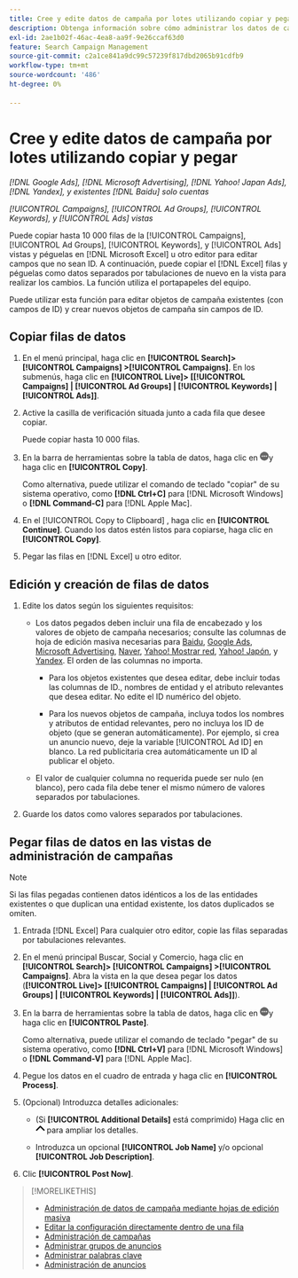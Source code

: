 ```yaml
---
title: Cree y edite datos de campaña por lotes utilizando copiar y pegar
description: Obtenga información sobre cómo administrar los datos de campaña por lotes mediante la función de copiar y pegar.
exl-id: 2ae1b02f-46ac-4ea8-aa9f-9e26ccaf63d0
feature: Search Campaign Management
source-git-commit: c2a1ce841a9dc99c57239f817dbd2065b91cdfb9
workflow-type: tm+mt
source-wordcount: '486'
ht-degree: 0%

---
```


# Cree y edite datos de campaña por lotes utilizando copiar y pegar

*[!DNL Google Ads], [!DNL Microsoft Advertising], [!DNL Yahoo! Japan Ads], [!DNL Yandex], y existentes [!DNL Baidu] solo cuentas*

*[!UICONTROL Campaigns], [!UICONTROL Ad Groups], [!UICONTROL Keywords], y [!UICONTROL Ads] vistas*

Puede copiar hasta 10 000 filas de la [!UICONTROL Campaigns], [!UICONTROL Ad Groups], [!UICONTROL Keywords], y [!UICONTROL Ads] vistas y péguelas en [!DNL Microsoft Excel] u otro editor para editar campos que no sean ID. A continuación, puede copiar el [!DNL Excel] filas y péguelas como datos separados por tabulaciones de nuevo en la vista para realizar los cambios. La función utiliza el portapapeles del equipo.

Puede utilizar esta función para editar objetos de campaña existentes (con campos de ID) y crear nuevos objetos de campaña sin campos de ID.

## Copiar filas de datos

1. En el menú principal, haga clic en **[!UICONTROL Search]> [!UICONTROL Campaigns] >[!UICONTROL Campaigns]**. En los submenús, haga clic en **[!UICONTROL Live]> \[[!UICONTROL Campaigns] \| [!UICONTROL Ad Groups] \| [!UICONTROL Keywords] \| [!UICONTROL Ads]\]**.

1. Active la casilla de verificación situada junto a cada fila que desee copiar.

   Puede copiar hasta 10 000 filas.

1. En la barra de herramientas sobre la tabla de datos, haga clic en ![Más](/help/search-social-commerce/assets/more.png "Más")y haga clic en **[!UICONTROL Copy]**.

   Como alternativa, puede utilizar el comando de teclado &quot;copiar&quot; de su sistema operativo, como **[!DNL Ctrl+C]** para [!DNL Microsoft Windows] o **[!DNL Command-C]** para [!DNL Apple Mac].

1. En el [!UICONTROL Copy to Clipboard] , haga clic en **[!UICONTROL Continue]**. Cuando los datos estén listos para copiarse, haga clic en **[!UICONTROL Copy]**.

1. Pegar las filas en [!DNL Excel] u otro editor.

## Edición y creación de filas de datos

1. Edite los datos según los siguientes requisitos:

   * Los datos pegados deben incluir una fila de encabezado y los valores de objeto de campaña necesarios; consulte las columnas de hoja de edición masiva necesarias para [Baidu](/help/search-social-commerce/campaign-management/bulksheets/bulksheet-data-formats/bulksheet-data-baidu.md), [Google Ads](/help/search-social-commerce/campaign-management/bulksheets/bulksheet-data-formats/bulksheet-data-google.md), [Microsoft Advertising](/help/search-social-commerce/campaign-management/bulksheets/bulksheet-data-formats/bulksheet-data-microsoft.md), [Naver](/help/search-social-commerce/campaign-management/bulksheets/bulksheet-data-formats/bulksheet-data-naver.md), [Yahoo! Mostrar red](/help/search-social-commerce/campaign-management/bulksheets/bulksheet-data-formats/bulksheet-data-yahoo-display-network.md), [Yahoo! Japón](/help/search-social-commerce/campaign-management/bulksheets/bulksheet-data-formats/bulksheet-data-yahoo-japan.md), y [Yandex](/help/search-social-commerce/campaign-management/bulksheets/bulksheet-data-formats/bulksheet-data-yandex.md). El orden de las columnas no importa.

      * Para los objetos existentes que desea editar, debe incluir todas las columnas de ID., nombres de entidad y el atributo relevantes que desea editar. No edite el ID numérico del objeto.

      * Para los nuevos objetos de campaña, incluya todos los nombres y atributos de entidad relevantes, pero no incluya los ID de objeto (que se generan automáticamente). Por ejemplo, si crea un anuncio nuevo, deje la variable [!UICONTROL Ad ID] en blanco. La red publicitaria crea automáticamente un ID al publicar el objeto.

   * El valor de cualquier columna no requerida puede ser nulo (en blanco), pero cada fila debe tener el mismo número de valores separados por tabulaciones.

1. Guarde los datos como valores separados por tabulaciones.

## Pegar filas de datos en las vistas de administración de campañas

>[!NOTE]
>
>Si las filas pegadas contienen datos idénticos a los de las entidades existentes o que duplican una entidad existente, los datos duplicados se omiten.

1. Entrada [!DNL Excel] Para cualquier otro editor, copie las filas separadas por tabulaciones relevantes.

1. En el menú principal Buscar, Social y Comercio, haga clic en **[!UICONTROL Search]> [!UICONTROL Campaigns] >[!UICONTROL Campaigns]**. Abra la vista en la que desea pegar los datos (**[!UICONTROL Live]> \[[!UICONTROL Campaigns] \| [!UICONTROL Ad Groups] \| [!UICONTROL Keywords] \| [!UICONTROL Ads]\]**).

1. En la barra de herramientas sobre la tabla de datos, haga clic en ![Más](/help/search-social-commerce/assets/more.png "Más")y haga clic en **[!UICONTROL Paste]**.

   Como alternativa, puede utilizar el comando de teclado &quot;pegar&quot; de su sistema operativo, como **[!DNL Ctrl+V]** para [!DNL Microsoft Windows] o **[!DNL Command-V]** para [!DNL Apple Mac].

1. Pegue los datos en el cuadro de entrada y haga clic en **[!UICONTROL Process]**.

1. (Opcional) Introduzca detalles adicionales:

   * (Si **[!UICONTROL Additional Details]** está comprimido) Haga clic en ![Abrir](/help/search-social-commerce/assets/chevron-up.png "Abrir") para ampliar los detalles.

   * Introduzca un opcional **[!UICONTROL Job Name]** y/o opcional **[!UICONTROL Job Description]**.

1. Clic **[!UICONTROL Post Now]**.


>[!MORELIKETHIS]
>
>* [Administración de datos de campaña mediante hojas de edición masiva](/help/search-social-commerce/campaign-management/bulksheets/bulksheet-about.md)
>* [Editar la configuración directamente dentro de una fila](/help/search-social-commerce/common-tasks/settings-edit-within-row.md)
>* [Administración de campañas](/help/search-social-commerce/campaign-management/campaigns/campaign-manage.md)
>* [Administrar grupos de anuncios](/help/search-social-commerce/campaign-management/campaigns/ad-group-manage.md)
>* [Administrar palabras clave](/help/search-social-commerce/campaign-management/campaigns/keyword-manage.md)
>* [Administración de anuncios](/help/search-social-commerce/campaign-management/campaigns/ad-manage.md)
